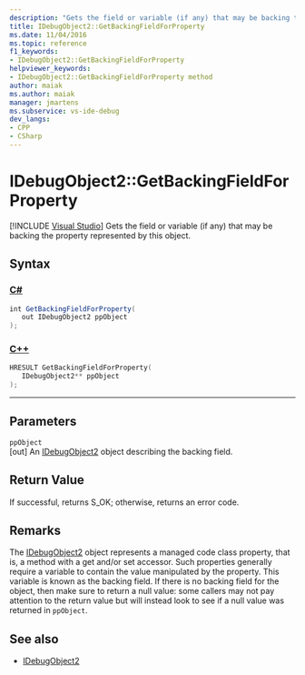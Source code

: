 ```yaml
---
description: "Gets the field or variable (if any) that may be backing the property represented by this object."
title: IDebugObject2::GetBackingFieldForProperty
ms.date: 11/04/2016
ms.topic: reference
f1_keywords:
- IDebugObject2::GetBackingFieldForProperty
helpviewer_keywords:
- IDebugObject2::GetBackingFieldForProperty method
author: maiak
ms.author: maiak
manager: jmartens
ms.subservice: vs-ide-debug
dev_langs:
- CPP
- CSharp
---
```

# IDebugObject2::GetBackingFieldForProperty

 [!INCLUDE [Visual Studio](~/includes/applies-to-version/vs-windows-only.md)]
Gets the field or variable (if any) that may be backing the property represented by this object.

## Syntax

### [C#](#tab/csharp)
```csharp
int GetBackingFieldForProperty(
   out IDebugObject2 ppObject
);
```
### [C++](#tab/cpp)
```cpp
HRESULT GetBackingFieldForProperty(
   IDebugObject2** ppObject
);
```
---

## Parameters
`ppObject`\
[out] An [IDebugObject2](../../../extensibility/debugger/reference/idebugobject2.md) object describing the backing field.

## Return Value
 If successful, returns S_OK; otherwise, returns an error code.

## Remarks
 The [IDebugObject2](../../../extensibility/debugger/reference/idebugobject2.md) object represents a managed code class property, that is, a method with a get and/or set accessor. Such properties generally require a variable to contain the value manipulated by the property. This variable is known as the backing field. If there is no backing field for the object, then make sure to return a null value: some callers may not pay attention to the return value but will instead look to see if a null value was returned in `ppObject`.

## See also
- [IDebugObject2](../../../extensibility/debugger/reference/idebugobject2.md)
